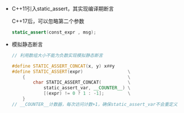 * C++11引入static_assert，其实现编译期断言

  C++17后，可以忽略第二个参数

  ```cpp
  static_assert(const_expr , msg);
  ```

* 模拟静态断言

  ```cpp
  // 利用数组大小不能为负数实现模拟静态断言
  
  #define STATIC_ASSERT_CONCAT(x, y) x##y
  #define STATIC_ASSERT(expr)                 \
      {                                       \
          char STATIC_ASSERT_CONCAT(          \
              static_assert_var, __COUNTER__) \
              [(expr) != 0 ? 1 : -1];         \
      }
  // __COUNTER__计数器，每次访问计数+1，确保static_assert_var不会重定义
  ```

  